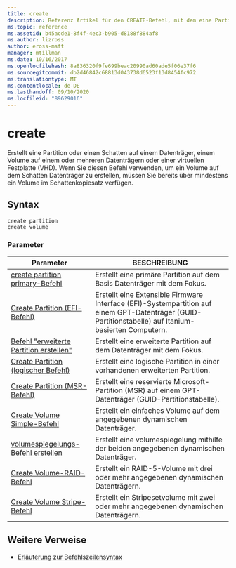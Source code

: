```yaml
---
title: create
description: Referenz Artikel für den CREATE-Befehl, mit dem eine Partition oder eine Schatten Partition auf einem Datenträger, ein Volume auf einem oder mehreren Datenträgern oder eine virtuelle Festplatte (VHD) erstellt wird.
ms.topic: reference
ms.assetid: b45acde1-8f4f-4ec3-b905-d8188f884af8
ms.author: lizross
author: eross-msft
manager: mtillman
ms.date: 10/16/2017
ms.openlocfilehash: 8a836320f9fe699beac20990ad60ade5f06e37f6
ms.sourcegitcommit: db2d46842c68813d043738d6523f13d8454fc972
ms.translationtype: MT
ms.contentlocale: de-DE
ms.lasthandoff: 09/10/2020
ms.locfileid: "89629016"
---
```

# <a name="create"></a>create

Erstellt eine Partition oder einen Schatten auf einem Datenträger, einem Volume auf einem oder mehreren Datenträgern oder einer virtuellen Festplatte (VHD). Wenn Sie diesen Befehl verwenden, um ein Volume auf dem Schatten Datenträger zu erstellen, müssen Sie bereits über mindestens ein Volume im Schattenkopiesatz verfügen.

## <a name="syntax"></a>Syntax

```
create partition
create volume
```

### <a name="parameters"></a>Parameter

| Parameter | BESCHREIBUNG |
| --------- | ----------- |
| [create partition primary-Befehl](create-partition-primary.md) | Erstellt eine primäre Partition auf dem Basis Datenträger mit dem Fokus. |
| [Create Partition (EFI-Befehl)](create-partition-efi.md) | Erstellt eine Extensible Firmware Interface (EFI)-Systempartition auf einem GPT-Datenträger (GUID-Partitionstabelle) auf Itanium-basierten Computern. |
| [Befehl "erweiterte Partition erstellen"](create-partition-extended.md) | Erstellt eine erweiterte Partition auf dem Datenträger mit dem Fokus. |
| [Create Partition (logischer Befehl)](create-partition-logical.md) | Erstellt eine logische Partition in einer vorhandenen erweiterten Partition. |
| [Create Partition (MSR-Befehl)](create-partition-msr.md) | Erstellt eine reservierte Microsoft-Partition (MSR) auf einem GPT-Datenträger (GUID-Partitionstabelle). |
| [Create Volume Simple-Befehl](create-volume-simple.md) | Erstellt ein einfaches Volume auf dem angegebenen dynamischen Datenträger. |
| [volumespiegelungs-Befehl erstellen](create-volume-mirror.md) | Erstellt eine volumespiegelung mithilfe der beiden angegebenen dynamischen Datenträger. |
| [Create Volume-RAID-Befehl](create-volume-raid.md) | Erstellt ein RAID-5-Volume mit drei oder mehr angegebenen dynamischen Datenträgern. |
| [Create Volume Stripe-Befehl](create-volume-stripe.md) | Erstellt ein Stripesetvolume mit zwei oder mehr angegebenen dynamischen Datenträgern. |

## <a name="additional-references"></a>Weitere Verweise

- [Erläuterung zur Befehlszeilensyntax](command-line-syntax-key.md)
